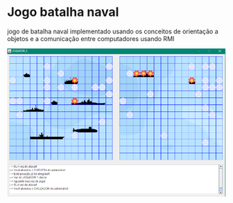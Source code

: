 # Jogo batalha naval
jogo de batalha naval implementado usando os conceitos de orientação a objetos e a comunicação entre computadores usando RMI

![Alt text](/cliente/img/Capture.PNG)
